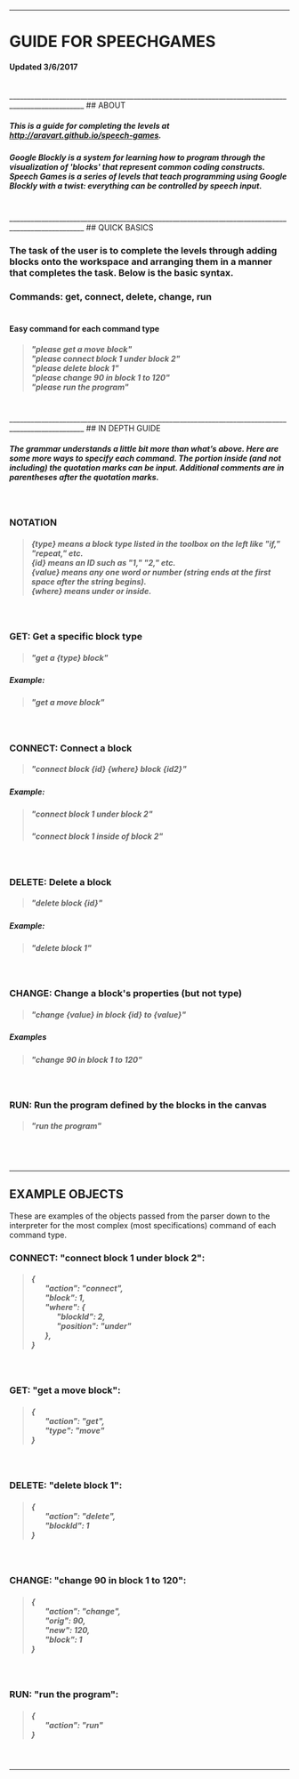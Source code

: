 ___________________________________________________________________________________________________
# GUIDE FOR SPEECHGAMES
#### Updated 3/6/2017

<br/>
___________________________________________________________________________________________________
## ABOUT

##### This is a guide for completing the levels at http://aravart.github.io/speech-games.

##### Google Blockly is a system for learning how to program through the visualization of 'blocks' that represent common coding constructs. Speech Games is a series of levels that teach programming using Google Blockly with a twist: everything can be controlled by speech input.

<br/>
___________________________________________________________________________________________________
## QUICK BASICS

### The task of the user is to complete the levels through adding blocks onto the workspace and arranging them in a manner that  completes the task. Below is the basic syntax.

### Commands: get, connect, delete, change, run <br/> <br/>

#### Easy command for each command type
> ##### "please get a move block" <br/> "please connect block 1 under block 2"  <br/> "please delete block 1" <br/> "please change 90 in block 1  to 120" <br/> "please run the program" <br/>

<br/>
___________________________________________________________________________________________________
## IN DEPTH GUIDE

##### The grammar understands a little bit more than what’s above. Here are some more ways to specify each command. The portion inside (and not including) the quotation marks can be input. Additional comments are in parentheses after the quotation marks.

<br/>

### NOTATION
>#####  {type} means a block type listed in the toolbox on the left like "if," "repeat," etc. <br/> {id} means an ID such as "1," "2," etc. <br/> {value} means any one word or number (string ends at the first space after the string begins). <br/> {where} means under or inside.

<br/>

### GET: Get a specific block type <br/>
>##### "get a {type} block" <br/> 
##### Example:
>##### "get a move block"

<br/>

### CONNECT: Connect a block <br/>
>##### "connect block {id} {where} block {id2}"  <br/>
##### Example:
>##### "connect block 1 under block 2"
>##### "connect block 1 inside of block 2"

<br/>

### DELETE: Delete a block <br/>
>##### "delete block {id}" <br/>
##### Example:
>##### "delete block 1"

<br/>

### CHANGE: Change a block's properties (but not type) <br/>
>##### "change {value} in block {id} to {value}" <br/>
##### Examples
>##### "change 90 in block 1 to 120" <br/>

 <br/>

### RUN: Run the program defined by the blocks in the canvas
>##### "run the program" <br/>

<br/> <br/>
___________________________________________________________________________________________________
## EXAMPLE OBJECTS

These are examples of the objects passed from the parser down to the interpreter for the most
complex (most specifications) command of each command type.
<br/>

### CONNECT: "connect block 1 under block 2": <br/>
>##### { <br/> &ensp;&ensp;&ensp; "action": "connect", <br/> &ensp;&ensp;&ensp; "block": 1, <br/> &ensp;&ensp;&ensp; "where": { <br/>  &ensp;&ensp;&ensp;&ensp;&ensp;&ensp; "blockId": 2, <br/> &ensp;&ensp;&ensp;&ensp;&ensp;&ensp; "position": "under" <br/>  &ensp;&ensp;&ensp; }, <br/> }

<br/>

### GET: "get a move block": <br/>
>##### { <br/> &ensp;&ensp;&ensp; "action": "get", <br/> &ensp;&ensp;&ensp; "type": "move" <br/>}

<br/>

### DELETE: "delete block 1": <br/>
>##### { <br/> &ensp;&ensp;&ensp; "action": "delete", <br/> &ensp;&ensp;&ensp; "blockId": 1 <br/> }

<br/>

### CHANGE: "change 90 in block 1 to 120": <br/>
>##### { <br/> &ensp;&ensp;&ensp; "action": "change", <br/> &ensp;&ensp;&ensp; "orig": 90, <br/> &ensp;&ensp;&ensp; "new": 120, <br/> &ensp;&ensp;&ensp; "block": 1 <br/> }

<br/>

### RUN: "run the program": <br/>
>##### { <br/> &ensp;&ensp;&ensp; "action": "run" <br/> }

<br/>

___________________________________________________________________________________________________

